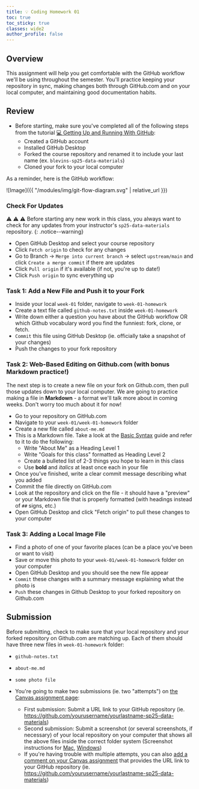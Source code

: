 ```yaml
---
title: 💡 Coding Homework 01
toc: true
toc_sticky: true
classes: wide2
author_profile: false
---
```


## Overview

This assignment will help you get comfortable with the GitHub workflow we'll be using throughout the semester. You'll practice keeping your repository in sync, making changes both through GitHub.com and on your local computer, and maintaining good documentation habits.

## Review

- Before starting, make sure you've completed all of the following steps from the tutorial [💻 Getting Up and Running With GitHub]({{site.baseurl}}/modules/github-intro/):
  - Created a GitHub account
  - Installed GitHub Desktop
  - Forked the course repository and renamed it to include your last name (ex. `blevins-sp25-data-materials`)
  - Cloned your fork to your local computer

As a reminder, here is the GitHub workflow:

![Image]({{ "/modules/img/git-flow-diagram.svg" | relative_url }})

### Check For Updates

⚠️ ⚠️ ⚠️ Before starting any new work in this class, you always want to check for any updates from your instructor's `sp25-data-materials` repository.
{: .notice--warning}

- Open GitHub Desktop and select your course repository
- Click `Fetch origin` to check for any changes
- Go to Branch → `Merge into current branch` → select `upstream/main` and click `Create a merge commit` if there are updates
- Click `Pull origin` if it's available (if not, you're up to date!)
- Click `Push origin` to sync everything up

### Task 1: Add a New File and Push it to your Fork

- Inside your local `week-01` folder, navigate to `week-01-homework`
- Create a text file called `github-notes.txt` inside `week-01-homework`
- Write down either a question you have about the GitHub workflow OR which Github vocabulary word you find the funniest: fork, clone, or fetch.
- `Commit` this file using GitHub Desktop (ie. officially take a snapshot of your changes)
- Push the changes to your fork repository

### Task 2: Web-Based Editing on Github.com (with bonus Markdown practice!)

The next step is to create a new file on your fork on Github.com, then pull those updates down to your local computer. We are going to practice making a file in **Markdown** - a format we'll talk more about in coming weeks. Don't worry too much about it for now!

- Go to your repository on GitHub.com
- Navigate to your `week-01/week-01-homework` folder
- Create a new file called `about-me.md`
- This is a Markdown file. Take a look at the [Basic Syntax](https://www.markdownguide.org/basic-syntax/) guide and refer to it to do the following:
  - Write "About Me" as a Heading Level 1
  - Write "Goals for this class" formatted as Heading Level 2
  - Create a bulleted list of 2-3 things you hope to learn in this class
  - Use **bold** and _italics_ at least once each in your file
- Once you've finished, write a clear commit message describing what you added
- Commit the file directly on GitHub.com
- Look at the repository and click on the file - it should have a "preview" or your Markdown file that is properly formatted (with headings instead of `##` signs, etc.)
- Open GitHub Desktop and click "Fetch origin" to pull these changes to your computer

### Task 3: Adding a Local Image File

- Find a photo of one of your favorite places (can be a place you've been or want to visit)
- Save or move this photo to your `week-01/week-01-homework` folder on your computer
- Open GitHub Desktop and you should see the new file appear
- `Commit` these changes with a summary message explaining what the photo is
- `Push` these changes in Github Desktop to your forked repository on Github.com

## Submission

Before submitting, check to make sure that your local repository and your forked repository on Github.com are matching up. Each of them should have three new files in `week-01-homework` folder:

- `github-notes.txt`
- `about-me.md`
- `some photo file`

- You're going to make two submissions (ie. two "attempts") on [the Canvas assignment page](https://ucdenver.instructure.com/courses/552717/assignments/1909256):
  - First submission: Submit a URL link to your GitHub repository (ie. https://github.com/yourusername/yourlastname-sp25-data-materials)
  - Second submission: Submit a screenshot (or several screenshots, if necessary) of your local repository on your computer that shows all the above files inside the correct folder system (Screenshot instructions for [Mac](https://support.apple.com/guide/mac-help/take-a-screenshot-mh26782/mac#:~:text=Press%20Shift%2DCommand%2D3.&text=Press%20Shift%2DCommand%2D4%2C,the%20mouse%20or%20trackpad%20button.&text=Press%20Shift%2DCommand%2D4%2C%20then%20press%20the%20Space%20bar.), [Windows](https://support.microsoft.com/en-us/windows/use-snipping-tool-to-capture-screenshots-00246869-1843-655f-f220-97299b865f6b))
  - If you're having trouble with multiple attempts, you can also [add a comment on your Canvas assignment](https://community.canvaslms.com/t5/Student-Guide/How-do-I-add-a-comment-to-a-submission-as-a-student/ta-p/606650) that provides the URL link to your GitHub repository (ie. https://github.com/yourusername/yourlastname-sp25-data-materials)
